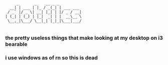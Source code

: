 ```
     _       _    __ _ _
  __| | ___ | |_ / _(_| | ___ ___
 / _` |/ _ \| __| |_| | |/ _ / __|
| (_| | (_) | |_|  _| | |  __\__ \
 \__,_|\___/ \__|_| |_|_|\___|___/
 
 ```
 ### the pretty useless things that make looking at my desktop on i3 bearable
 
### i use windows as of rn so this is dead
